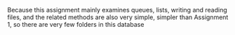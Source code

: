 Because this assignment mainly examines queues, lists, writing and reading files, and the related methods are also very simple, simpler than Assignment 1, so there are very few folders in this database
